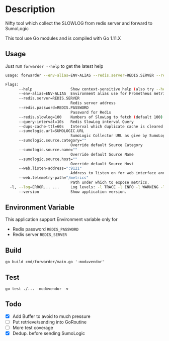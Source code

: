 # Description

Nifty tool which collect the SLOWLOG from redis server and forward to SumoLogic

This tool use Go modules and is compiled with Go 1.11.X

## Usage
Just run `forwarder --help` to get the latest help

```bash
usage: forwarder --env-alias=ENV-ALIAS --redis.server=REDIS.SERVER --redis.password=REDIS.PASSWORD --sumologic.url=SUMOLOGIC.URL [<flags>]

Flags:
      --help                 Show context-sensitive help (also try --help-long and --help-man).
      --env-alias=ENV-ALIAS  Environment alias use for Prometheus metrics(qa,prod,...)
      --redis.server=REDIS.SERVER
                             Redis server address
      --redis.password=REDIS.PASSWORD
                             Password for Redis
      --redis.slowlog=100    Numbers of SlowLog to fetch (default 100)
      --query-interval=10s   Redis SlowLog interval Query
      --dups-cache-ttl=60s   Interval which duplicate cache is cleared
      --sumologic.url=SUMOLOGIC.URL
                             SumoLogic Collector URL as give by SumoLogic
      --sumologic.source.category=""
                             Override default Source Category
      --sumologic.source.name=""
                             Override default Source Name
      --sumologic.source.host=""
                             Override default Source Host
      --web.listen-address=":9121"
                             Address to listen on for web interface and telemetry.
      --web.telemetry-path="/metrics"
                             Path under which to expose metrics.
  -l, --log=ERROR... ...     Log levels: -l TRACE -l INFO -l WARNING -l ERROR
      --version              Show application version.
```
## Environment Variable
This application support Environment variable only for

* Redis password `REDIS_PASSWORD`
* Redis server `REDIS_SERVER`


## Build

```
go build cmd/forwarder/main.go '-mod=vendor'
```

## Test
```
go test ./... -mod=vendor -v
```


## Todo

  - [x] Add Buffer to avoid to much pressure  
  - [ ] Put retrieve/sending into GoRoutine  
  - [ ] More test coverage  
  - [x] Dedup. before sending SumoLogic  
